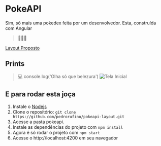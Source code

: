 # PokeAPI 
Sim, só mais uma pokedex feita por um desenvolvedor. Esta, construída com Angular
> 👻🎒👾

[Layout Proposto](https://xd.adobe.com/spec/11a5516d-a681-4e39-7dc4-f03e58141eab-6794/)

## Prints
> 💻 console.log('Olha só que belezura')
![Tela Inicial](https://i.imgur.com/wAud3kx.png)



## E para rodar esta joça

1. Instale o [Nodejs](https://nodejs.org/en/download/)
3. Clone o repositório: `git clone https://github.com/pedrorufino/pokeapi-layout.git`
4. Acesse a pasta pokeapi.
5. Instale as dependências do projeto com `npm install`
6. Agora é só rodar o projeto com `npm start`
7. Acesse o http://localhost:4200 em seu navegador


